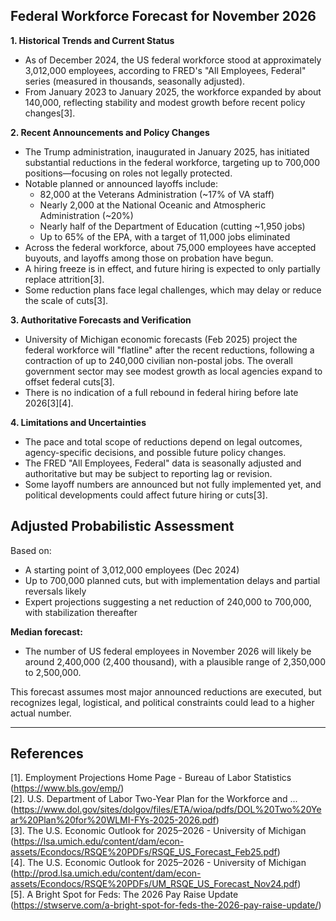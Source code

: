 ## Federal Workforce Forecast for November 2026

**1. Historical Trends and Current Status**

- As of December 2024, the US federal workforce stood at approximately 3,012,000 employees, according to FRED's "All Employees, Federal" series (measured in thousands, seasonally adjusted).
- From January 2023 to January 2025, the workforce expanded by about 140,000, reflecting stability and modest growth before recent policy changes[3].

**2. Recent Announcements and Policy Changes**

- The Trump administration, inaugurated in January 2025, has initiated substantial reductions in the federal workforce, targeting up to 700,000 positions—focusing on roles not legally protected.
- Notable planned or announced layoffs include:
  - 82,000 at the Veterans Administration (~17% of VA staff)
  - Nearly 2,000 at the National Oceanic and Atmospheric Administration (~20%)
  - Nearly half of the Department of Education (cutting ~1,950 jobs)
  - Up to 65% of the EPA, with a target of 11,000 jobs eliminated
- Across the federal workforce, about 75,000 employees have accepted buyouts, and layoffs among those on probation have begun.
- A hiring freeze is in effect, and future hiring is expected to only partially replace attrition[3].
- Some reduction plans face legal challenges, which may delay or reduce the scale of cuts[3].

**3. Authoritative Forecasts and Verification**

- University of Michigan economic forecasts (Feb 2025) project the federal workforce will "flatline" after the recent reductions, following a contraction of up to 240,000 civilian non-postal jobs. The overall government sector may see modest growth as local agencies expand to offset federal cuts[3].
- There is no indication of a full rebound in federal hiring before late 2026[3][4].

**4. Limitations and Uncertainties**

- The pace and total scope of reductions depend on legal outcomes, agency-specific decisions, and possible future policy changes.
- The FRED "All Employees, Federal" data is seasonally adjusted and authoritative but may be subject to reporting lag or revision.
- Some layoff numbers are announced but not fully implemented yet, and political developments could affect future hiring or cuts[3].

## Adjusted Probabilistic Assessment

Based on:
- A starting point of 3,012,000 employees (Dec 2024)
- Up to 700,000 planned cuts, but with implementation delays and partial reversals likely
- Expert projections suggesting a net reduction of 240,000 to 700,000, with stabilization thereafter

**Median forecast:**  
- The number of US federal employees in November 2026 will likely be around 2,400,000 (2,400 thousand), with a plausible range of 2,350,000 to 2,500,000.

This forecast assumes most major announced reductions are executed, but recognizes legal, logistical, and political constraints could lead to a higher actual number.

---

## References

[1]. Employment Projections Home Page - Bureau of Labor Statistics (https://www.bls.gov/emp/)  
[2]. U.S. Department of Labor Two-Year Plan for the Workforce and ... (https://www.dol.gov/sites/dolgov/files/ETA/wioa/pdfs/DOL%20Two%20Year%20Plan%20for%20WLMI-FYs-2025-2026.pdf)  
[3]. The U.S. Economic Outlook for 2025–2026 - University of Michigan (https://lsa.umich.edu/content/dam/econ-assets/Econdocs/RSQE%20PDFs/RSQE_US_Forecast_Feb25.pdf)  
[4]. The U.S. Economic Outlook for 2025–2026 - University of Michigan (http://prod.lsa.umich.edu/content/dam/econ-assets/Econdocs/RSQE%20PDFs/UM_RSQE_US_Forecast_Nov24.pdf)  
[5]. A Bright Spot for Feds: The 2026 Pay Raise Update (https://stwserve.com/a-bright-spot-for-feds-the-2026-pay-raise-update/)